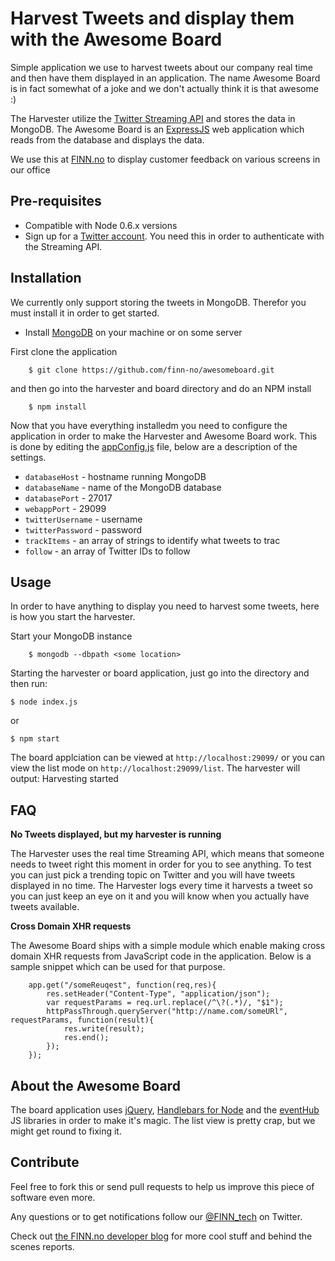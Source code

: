 Harvest Tweets and display them with the Awesome Board
=============

Simple application we use to harvest tweets about our company real time and then have them displayed in an application.
The name Awesome Board is in fact somewhat of a joke and we don't actually think it is that awesome :)

The Harvester utilize the [Twitter Streaming API](https://dev.twitter.com/docs/streaming-api) and stores the data in MongoDB.
The Awesome Board is an [ExpressJS](http://expressjs.com/) web application which reads from the database and displays the data.

We use this at [FINN.no](http://finn.no) to display customer feedback on various screens in our office


Pre-requisites
------------

* Compatible with Node 0.6.x versions
* Sign up for a [Twitter account](http://twitter.com). You need this in order to authenticate with the Streaming API.

Installation
------------

We currently only support storing the tweets in MongoDB. Therefor you must install it in order to get started.

* Install [MongoDB](http://www.mongodb.org/) on your machine or on some server

First clone the application

		$ git clone https://github.com/finn-no/awesomeboard.git
		
and then go into the harvester and board directory and do an NPM install

		$ npm install
		
Now that you have everything installedm you need to configure the application in order to make the Harvester and Awesome Board work. This is done by editing the  [appConfig.js](https://github.com/finn-no/awesomeboard/blob/master/appConfig.js) file, below are a description of the settings.

* `databaseHost` - hostname running MongoDB
* `databaseName` - name of the MongoDB database
* `databasePort` - 27017
* `webappPort` - 29099
* `twitterUsername` - username
* `twitterPassword` - password
* `trackItems` - an array of strings to identify what tweets to trac
* `follow` - an array of Twitter IDs to follow 

Usage
------------

In order to have anything to display you need to harvest some tweets, here is how you start the harvester.

Start your MongoDB instance

		$ mongodb --dbpath <some location>

Starting the harvester or board application, just go into the directory and then run:

    $ node index.js

or

    $ npm start
	
The board applciation can be viewed at `http://localhost:29099/` or you can view the list mode on `http://localhost:29099/list`.
The harvester will output: Harvesting started 

FAQ
------------

**No Tweets displayed, but my harvester is running**

The Harvester uses the real time Streaming API, which means that someone needs to tweet right this moment in order for you to see anything. To test you can just pick a trending topic on Twitter and you will have tweets displayed in no time. The Harvester logs every time it harvests a tweet so you can just keep an eye on it and you will know when you actually have tweets available.

**Cross Domain XHR requests**

The Awesome Board ships with a simple module which enable making cross domain XHR requests from JavaScript code in the application. 
Below is a sample snippet which can be used for that purpose.

```
	app.get("/someReuqest", function(req,res){
		res.setHeader("Content-Type", "application/json");
		var requestParams = req.url.replace(/^\?(.*)/, "$1");
		httpPassThrough.queryServer("http://name.com/someURl", requestParams, function(result){
			res.write(result);
			res.end();
		});
	});
```


About the Awesome Board
------------

The board application uses [jQuery](http://jquery.com), [Handlebars for Node](https://github.com/wycats/handlebars.js/) and the [eventHub](https://github.com/leftieFriele/eventhub) JS libraries in order to make it's magic.
The list view is pretty crap, but we might get round to fixing it.

Contribute
------------

Feel free to fork this or send pull requests to help us improve this piece of software even more.

Any questions or to get notifications follow our [@FINN_tech](http://twitter.com/#!/FINN_tech) on Twitter.

Check out [the FINN.no developer blog](http://tech.finn.no) for more cool stuff and behind the scenes reports.

